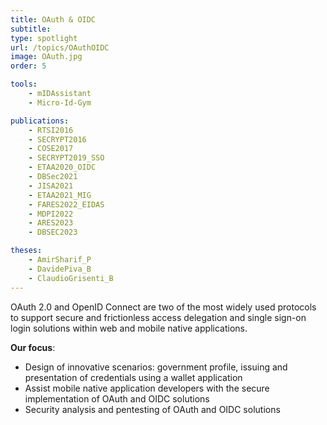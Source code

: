 ```yaml
---
title: OAuth & OIDC
subtitle: 
type: spotlight
url: /topics/OAuthOIDC
image: OAuth.jpg
order: 5

tools:
    - mIDAssistant
    - Micro-Id-Gym

publications:
    - RTSI2016
    - SECRYPT2016
    - COSE2017
    - SECRYPT2019_SSO
    - ETAA2020_OIDC
    - DBSec2021
    - JISA2021
    - ETAA2021_MIG
    - FARES2022_EIDAS
    - MDPI2022
    - ARES2023
    - DBSEC2023

theses:
    - AmirSharif_P 
    - DavidePiva_B
    - ClaudioGrisenti_B
---
```


OAuth 2.0 and OpenID Connect are two of the most widely used protocols to support secure and frictionless access delegation and single sign-on login solutions within web and mobile native applications.


**Our focus**:
- Design of innovative scenarios: government profile, issuing and presentation of credentials using a wallet application
- Assist mobile native application developers with the secure implementation of OAuth and OIDC solutions
- Security analysis and pentesting of OAuth and OIDC solutions
